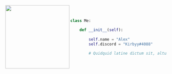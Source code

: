 <img align="left" src="https://media.tenor.com/IaHWusTft-sAAAAC/hasbulla.gif" width="200" /> 

```python


class Me:

    def __init__(self):
    
        self.name = "Alex"
        self.discord = "Kirbyy#4088"
        
        # Quidquid latine dictum sit, altum videtur

```
